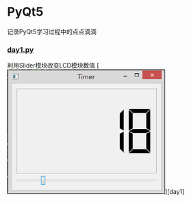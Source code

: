 # PyQt5
记录PyQt5学习过程中的点点滴滴
### [day1.py](day1.py)
利用Slider模块改变LCD模块数值
[![](img/day1.PNG "我的知乎，欢迎关注")][day1]
